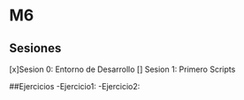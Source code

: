# M6
## Sesiones 
[x]Sesion 0: Entorno de Desarrollo 
[] Sesion 1: Primero Scripts 

##Ejercicios
-Ejercicio1: 
-Ejercicio2:
